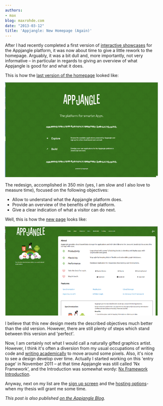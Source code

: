 ```yaml
---
authors:
- max
blog: maxrohde.com
date: "2013-03-12"
title: 'Appjangle: New Homepage (Again)'
---
```


After I had recently completed a first version of [interactive showcases](http://appjangle.blogspot.com/2013/02/appjangle-showcase-released.html) for the Appjangle platform, it was now about time to give a little rework to the homepage. Arguably, it was a bit dull and, more importantly, not very informative – in particular in regards to giving an overview of what Appjangle is good for and what it does.

This is how the [last version of the homepage](http://appjangle.blogspot.com/2012/10/appjanglecom-redesign-coming.html) looked like:

![](images/031213_2138_appjanglene1.png)

The redesign, accomplished in 350 min (yes, I am slow and I also love to measure time), focused on the following objectives:

- Allow to understand what the Appjangle platform does.
- Provide an overview of the benefits of the platform.
- Give a clear indication of what a visitor can do next.

Well, this is how the [new page](http://appjangle.com) looks like:

![](images/031213_2138_appjanglene2.png)

I believe that this new design meets the described objectives much better than the old version. However, there are still plenty of steps which stand between this version and 'perfect'.

Now, I am certainly not what I would call a naturally gifted graphics artist. However, I think it's often a diversion from my usual occupations of writing code and [writing academically](http://www.mxro.de/short-cv) to move around some pixels. Also, it's nice to see a design develop over time. Actually I started working on this 'entry page' in November 2011 – at that time Appjangle was still called 'Nx Framework', and the Introduction was somewhat wordy: [Nx Framework Introduction](https://sites.google.com/site/thecloudnexus/).

Anyway, next on my list are the [sign up screen](http://appjangle.com/signup) and the [hosting options](http://appjangle.com/hosting)\- when my thesis will grant me some time.

_This post is also published [on the Appjangle Blog](http://appjangle.blogspot.co.nz/2013/03/after-i-had-recently-completed-first.html)._